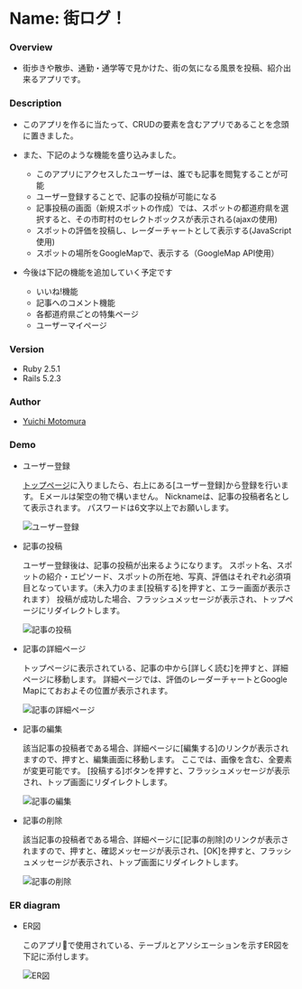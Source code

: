 # Name: 街ログ！

### Overview
- 街歩きや散歩、通勤・通学等で見かけた、街の気になる風景を投稿、紹介出来るアプリです。

### Description
- このアプリを作るに当たって、CRUDの要素を含むアプリであることを念頭に置きました。
- また、下記のような機能を盛り込みました。
  - このアプリにアクセスしたユーザーは、誰でも記事を閲覧することが可能
  - ユーザー登録することで、記事の投稿が可能になる
  - 記事投稿の画面（新規スポットの作成）では、スポットの都道府県を選択すると、その市町村のセレクトボックスが表示される(ajaxの使用)
  - スポットの評価を投稿し、レーダーチャートとして表示する(JavaScript使用)
  - スポットの場所をGoogleMapで、表示する（GoogleMap API使用）

- 今後は下記の機能を追加していく予定です
  - いいね!機能
  - 記事へのコメント機能
  - 各都道府県ごとの特集ページ
  - ユーザーマイページ
  

### Version
- Ruby 2.5.1
- Rails 5.2.3

### Author
- [Yuichi Motomura](https://github.com/YuichiMotomura)

### Demo
- ユーザー登録

  [トップページ](http://3.114.187.95/)に入りましたら、右上にある[ユーザー登録]から登録を行います。
  Eメールは架空の物で構いません。
  Nicknameは、記事の投稿者名として表示されます。
  パスワードは6文字以上でお願いします。

  ![ユーザー登録](https://raw.githubusercontent.com/wiki/YuichiMotomura/portfolio/images/sign_in_2.gif)

- 記事の投稿

  ユーザー登録後は、記事の投稿が出来るようになります。
  スポット名、スポットの紹介・エピソード、スポットの所在地、写真、評価はそれぞれ必須項目となっています。（未入力のまま[投稿する]を押すと、エラー画面が表示されます）
  投稿が成功した場合、フラッシュメッセージが表示され、トップページにリダイレクトします。

  ![記事の投稿](https://raw.githubusercontent.com/wiki/YuichiMotomura/portfolio/images/contribution_2.gif)

- 記事の詳細ページ

  トップページに表示されている、記事の中から[詳しく読む]を押すと、詳細ページに移動します。
  詳細ページでは、評価のレーダーチャートとGoogle Mapにておおよその位置が表示されます。

  ![記事の詳細ページ](https://raw.githubusercontent.com/wiki/YuichiMotomura/portfolio/images/show.gif)

- 記事の編集

  該当記事の投稿者である場合、詳細ページに[編集する]のリンクが表示されますので、押すと、編集画面に移動します。
  ここでは、画像を含む、全要素が変更可能です。
  [投稿する]ボタンを押すと、フラッシュメッセージが表示され、トップ画面にリダイレクトします。

  ![記事の編集](https://raw.githubusercontent.com/wiki/YuichiMotomura/portfolio/images/update.gif)

- 記事の削除
  
  該当記事の投稿者である場合、詳細ページに[記事の削除]のリンクが表示されますので、押すと、確認メッセージが表示され、[OK]を押すと、フラッシュメッセージが表示され、トップ画面にリダイレクトします。

  ![記事の削除](https://raw.githubusercontent.com/wiki/YuichiMotomura/portfolio/images/delete.gif)


### ER diagram
- ER図

  このアプリで使用されている、テーブルとアソシエーションを示すER図を下記に添付します。

  ![ER図](https://raw.githubusercontent.com/wiki/YuichiMotomura/portfolio/images/2019-11-12%2022.44.58.png)


